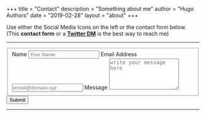 +++
title = "Contact"
description = "Something about me"
author = "Hugo Authors"
date = "2019-02-28"
layout = "about"
+++

Use either the Social Media Icons on the  left or the contact form below.  
(This **contact form** or a **<a href="https://www.youtube.com/c/DBTechYT" target="_blank">Twitter DM</a>** is the best way to reach me)

---

<form id="fs-frm" name="simple-contact-form" accept-charset="utf-8" action="https://formspree.io/f/mvolgbnj" method="post">
  <fieldset id="fs-frm-inputs">
    <label for="full-name">Name</label>
    <input type="text" name="name" id="full-name" placeholder="Your Name" required="">
    <label for="email-address">Email Address</label>
    <input type="email" name="_replyto" id="email-address" placeholder="email@domain.xyz" required="">
    <label for="message">Message</label>
    <textarea rows="5" name="message" id="message" placeholder="write your message here" required=""></textarea>
    <input type="hidden" name="_subject" id="email-subject" value="Contact Form Submission">
  </fieldset>
  <input type="submit" value="Submit">
</form>

---
